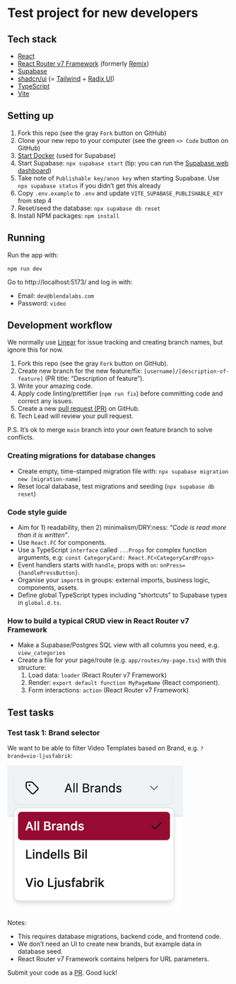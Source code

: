 # Test project for new developers

## Tech stack

- [React](https://reactjs.org/)
- [React Router v7 Framework](https://reactrouter.com/start/modes) (formerly [Remix](https://v2.remix.run/docs/start/quickstart))
- [Supabase](https://supabase.com/)
- [shadcn/ui](https://ui.shadcn.com/) (= [Tailwind](https://tailwindcss.com/) + [Radix UI](https://www.radix-ui.com/))
- [TypeScript](https://www.typescriptlang.org/)
- [Vite](https://vite.dev/)

## Setting up

1. Fork this repo (see the gray `Fork` button on GitHub)
2. Clone your new repo to your computer (see the green `<> Code` button on GitHub)
3. [Start Docker](https://www.docker.com/) (used for Supabase)
4. Start Supabase: `npx supabase start` (tip: you can run the [Supabase web dashboard](http://localhost:54363/project/default/editor))
5. Take note of `Publishable key/anon key` when starting Supabase. Use `npx supabase status` if you didn’t get this already
6. Copy `.env.example` to `.env` and update `VITE_SUPABASE_PUBLISHABLE_KEY` from step 4
7. Reset/seed the database: `npx supabase db reset`
8. Install NPM packages: `npm install`

## Running

Run the app with:

    npm run dev

Go to http://localhost:5173/ and log in with:

- Email: `dev@blendalabs.com`
- Password: `video`

## Development workflow

We normally use [Linear](https://linear.app/) for issue tracking and creating branch names, but ignore this for now.

1. Fork this repo (see the gray `Fork` button on GitHub).
2. Create new branch for the new feature/fix: `[username]/[description-of-feature]` (PR title: “Description of feature”).
3. Write your amazing code.
4. Apply code linting/prettifier (`npm run fix`) before committing code and correct any issues.
5. Create a new [pull request (PR)](https://github.com/blendalabs/test-reactrouter-supabase/pulls) on GitHub.
6. Tech Lead will review your pull request.

P.S. It’s ok to merge `main` branch into your own feature branch to solve conflicts.

### Creating migrations for database changes

- Create empty, time-stamped migration file with: `npx supabase migration new [migration-name]`
- Reset local database, test migrations and seeding (`npx supabase db reset`)

### Code style guide

- Aim for 1) readability, then 2) minimalism/DRY:ness: _“Code is read more than it is written”_.
- Use `React.FC` for components.
- Use a TypeScript `interface` called `...Props` for complex function arguments, e.g: `const CategoryCard: React.FC<CategoryCardProps>`
- Event handlers starts with `handle`, props with `on`: `onPress={handlePressButton}`.
- Organise your `import`s in groups: external imports, business logic, components, assets.
- Define global TypeScript types including “shortcuts” to Supabase types in `global.d.ts`.

### How to build a typical CRUD view in React Router v7 Framework

- Make a Supabase/Postgres SQL view with all columns you need, e.g. `view_categories`
- Create a file for your page/route (e.g. `app/routes/my-page.tsx`) with this structure:
  1.  Load data: `loader` (React Router v7 Framework)
  2.  Render: `export default function MyPageName` (React component).
  3.  Form interactions: `action` (React Router v7 Framework)

## Test tasks

### Test task 1: Brand selector

We want to be able to filter Video Templates based on Brand, e.g. `?brand=vio-ljusfabrik`:

![](docs/brand_select.png)

Notes:

- This requires database migrations, backend code, and frontend code.
- We don’t need an UI to create new brands, but example data in database seed.
- React Router v7 Framework contains helpers for URL parameters.

Submit your code as a [PR](#development-workflow). Good luck!
